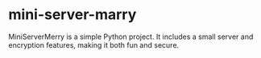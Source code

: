 # mini-server-marry
MiniServerMerry is a simple Python project. It includes a small server and encryption features, making it both fun and secure.
